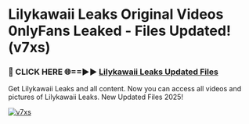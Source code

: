 # Lilykawaii Leaks Original Videos 0nlyFans Leaked - Files Updated! (v7xs)

<h3>🔴 CLICK HERE 🌐==►► <a href="https://tinyurl.com/ehrbuxhb" rel="nofollow">Lilykawaii Leaks Updated Files</a></h3>

Get Lilykawaii Leaks and all content. Now you can access all videos and pictures of Lilykawaii Leaks. New Updated Files 2025!

[![v7xs](https://i.imgur.com/lVYEuWS.gif)](https://tinyurl.com/ehrbuxhb)
